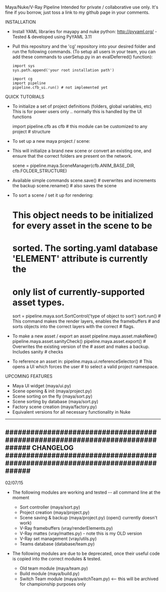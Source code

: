 Maya/Nuke/V-Ray Pipeline
Intended for private / collaborative use only.  It's fine if you borrow, just 
toss a link to my github page in your comments.

INSTALLATION
- Install YAML libraries for mayapy and nuke python:
  http://pyyaml.org/ - Tested & developed using PyYAML 3.11

- Pull this repository and the 'cg' repository into your desired folder
  and run the following commands.  (To setup all users in your team,
  you can add these commands to userSetup.py in an evalDeferred()
  function):

      import sys
      sys.path.append('your root installation path')

      import cg
      import pipeline
      pipeline.cfb_ui.run() # not implemented yet

QUICK TUTORIALS
- To initialize a set of project definitions (folders, global variables, etc)
  This is for power users only .. normally this is handled by the UI functions

    import pipeline.cfb as cfb # this module can be customized to any project
                             # structure

* To set up a new maya project / scene:
- This will initialize a brand new scene or convert an existing one, and 
ensure that the correct folders are present on the network.
    
    scene = pipeline.maya.SceneManager(cfb.ANIM_BASE_DIR, cfb.FOLDER_STRUCTURE)

- Available simple commands
    scene.save() # overwrites and increments the backup
    scene.rename() # also saves the scene

- To sort a scene / set it up for rendering:
    # This object needs to be initialized for every asset in the scene to be
    # sorted.  The sorting.yaml database 'ELEMENT' attribute is currently the
    # only list of currently-supported asset types.  

    sort = pipeline.maya.sort.SortControl('type of object to sort')
    sort.run() # This command makes the render layers, enables the framebuffers
             # and sorts objects into the correct layers with the correct
             # flags.

- To make a new asset / export an asset
    pipeline.maya.asset.makeNew()
    pipeline.maya.asset.sanityCheck()
    pipeline.maya.asset.export() # Overwrites the existing version of the
                               # asset and makes a backup. Includes sanity
                               # checks

- To reference an asset in:
    pipeline.maya.ui.referenceSelector() # This opens a UI which forces the user
                                       # to select a valid project namespace.

UPCOMING FEATURES
- Maya UI widget            (maya/ui.py)
- Scene opening & init      (maya/project.py)
- Scene sorting on the fly  (maya/sort.py)
- Scene sorting by database (maya/sort.py)
- Factory scene creation    (maya/factory.py)
- Equivalent versions for all necessary functionality in Nuke

------------------------------------------------------------------------------
##############################################################################
CHANGELOG
##############################################################################
------------------------------------------------------------------------------
02/07/15

- The following modules are working and tested -- all command line at the moment
    - Sort controller       (maya/sort.py)
    - Project creation      (maya/project.py)
    - Scene saving & backup (maya/project.py) (open() currently doesn't work)
    - V-Ray framebuffers    (vray/renderElements.py)
    - V-Ray mattes          (vray/mattes.py) - note this is my OLD version
    - V-Ray set management  (vray/utils.py)
    - Teams database        (database/team.py)


- The following modules are due to be deprecated, once their useful code is
  copied into the correct modules & tested.
    - Old team module       (maya/team.py)
    - Build module          (maya/build.py)
    - Switch Team module    (maya/switchTeam.py) <-- this will be archived for
      championship purposes only

